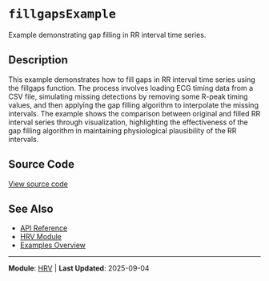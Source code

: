 # `fillgapsExample`

Example demonstrating gap filling in RR interval time series.

## Description

This example demonstrates how to fill gaps in RR interval time series using the fillgaps function. The process involves loading ECG timing data from a CSV file, simulating missing detections by removing some R-peak timing values, and then applying the gap filling algorithm to interpolate the missing intervals. The example shows the comparison between original and filled RR interval series through visualization, highlighting the effectiveness of the gap filling algorithm in maintaining physiological plausibility of the RR intervals.

## Source Code

[View source code](https://github.com/BSICoS/biosigmat/tree/main/examples/hrv/fillgapsExample.m)

## See Also

- [API Reference](../index.md)
- [HRV Module](../api/hrv/index.md)
- [Examples Overview](index.md)

---

**Module**: [HRV](../api/hrv/index.md) | **Last Updated**: 2025-09-04

